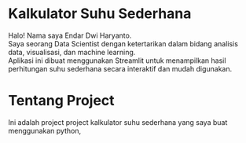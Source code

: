 # Kalkulator Suhu Sederhana
Halo! Nama saya Endar Dwi Haryanto.  
    Saya seorang Data Scientist dengan ketertarikan dalam bidang analisis data, visualisasi, dan machine learning.  
    Aplikasi ini dibuat menggunakan Streamlit untuk menampilkan hasil perhitungan suhu sederhana secara interaktif dan mudah digunakan.

# Tentang Project
Ini adalah project project kalkulator suhu sederhana yang saya buat menggunakan python, 
